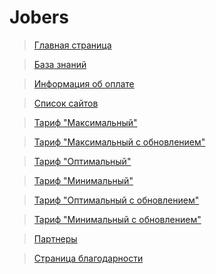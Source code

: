 # Jobers

> [Главная страница](https://jobers.vercel.app/)

> [База знаний](https://jobers.vercel.app/blog.html)

> [Информация об оплате](https://jobers.ru/payment-info)

> [Список сайтов](https://jobers.ru/spisok_saitov)

> [Тариф "Максимальный"](https://jobers.ru/tariff_maximum)

> [Тариф "Максимальный с обновлением"](https://jobers.ru/tariff_maximum-with-auto-update)

> [Тариф "Оптимальный"](https://jobers.ru/tariff_advanced)

> [Тариф "Минимальный"](https://jobers.ru/tariff_starting)

> [Тариф "Оптимальный с обновлением"](https://jobers.ru/tariff_advanced-with-auto-update)

> [Тариф "Минимальный с обновлением"](https://jobers.ru/tariff_starting-with-auto-update)

> [Партнеры](https://jobers.ru/partners)

> [Страница благодарности](https://jobers.ru/thank-you-page)
